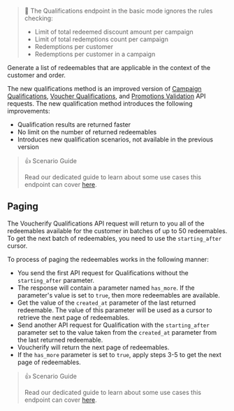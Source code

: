 <!-- theme: warning -->
> 🚧 The Qualifications endpoint in the basic mode ignores the rules checking:
>
> - Limit of total redeemed discount amount per campaign
> - Limit of total redemptions count per campaign
> - Redemptions per customer
> - Redemptions per customer in a campaign

Generate a list of redeemables that are applicable in the context of the customer and order.

The new qualifications method is an improved version of [Campaign Qualifications](ref:examine-campaigns-qualification), [Voucher Qualifications](ref:examine-vouchers-qualification), and [Promotions Validation](ref:validate-promotions) API requests. The new qualification method introduces the following improvements:

- Qualification results are returned faster
- No limit on the number of returned redeemables
- Introduces new qualification scenarios, not available in the previous version

> 👍 Scenario Guide
>
> Read our dedicated guide to learn about some use cases this endpoint can cover [here](doc:checking-eligibility).

## Paging

The Voucherify Qualifications API request will return to you all of the redeemables available for the customer in batches of up to 50 redeemables. To get the next batch of redeemables, you need to use the `starting_after` cursor.

To process of paging the redeemables works in the following manner:

- You send the first API request for Qualifications without the `starting_after` parameter.
- The response will contain a parameter named `has_more`. If the parameter's value is set to `true`, then more redeemables are available.
- Get the value of the `created_at` parameter of the last returned redeemable. The value of this parameter will be used as a cursor to retrieve the next page of redeemables.
- Send another API request for Qualification with the `starting_after` parameter set to the value taken from the `created_at` parameter from the last returned redeemable.
- Voucherify will return the next page of redeemables.
- If the `has_more` parameter is set to `true`, apply steps 3-5 to get the next page of redeemables.


> 👍 Scenario Guide
>
> Read our dedicated guide to learn about some use cases this endpoint can cover [here](doc:checking-eligibility).
